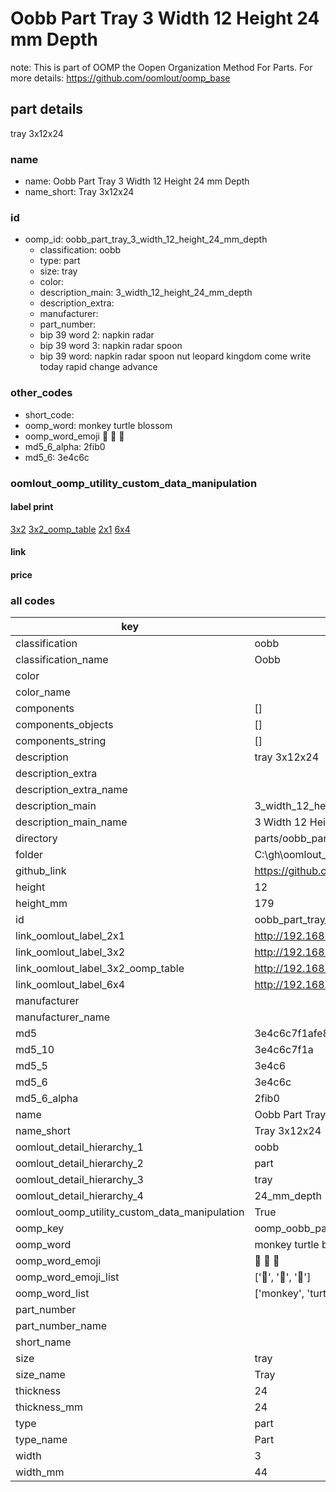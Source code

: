 # Oobb Part Tray 3 Width 12 Height 24 mm Depth  

note: This is part of OOMP the Oopen Organization Method For Parts. For more details: https://github.com/oomlout/oomp_base

##  part details
  



tray 3x12x24



### name
* name: Oobb Part Tray 3 Width 12 Height 24 mm Depth
* name_short: Tray 3x12x24 
### id
* oomp_id: oobb_part_tray_3_width_12_height_24_mm_depth
  * classification: oobb
  * type: part
  * size: tray
  * color: 
  * description_main: 3_width_12_height_24_mm_depth
  * description_extra: 
  * manufacturer: 
  * part_number: 
  * bip 39 word 2: napkin radar
  * bip 39 word 3: napkin radar spoon
  * bip 39 word: napkin radar spoon nut leopard kingdom come write today rapid change advance

### other_codes
* short_code: 
* oomp_word: monkey turtle blossom
* oomp_word_emoji :monkey: :turtle: :blossom:
* md5_6_alpha: 2fib0
* md5_6: 3e4c6c






### oomlout_oomp_utility_custom_data_manipulation
#### label print
[3x2](http://192.168.1.245:1112/?label=oomp%202fib0)
[3x2_oomp_table](http://192.168.1.108:1112/?label=oomp%202fib0)
[2x1](http://192.168.1.242:1112/?label=oomp%202fib0)
[6x4](http://192.168.1.55:1112/?label=oomp%202fib0)    

#### link

                              

#### price







### all codes 
| key | value |  
| --- | --- |  
| classification | oobb |  
| classification_name | Oobb |  
| color |  |  
| color_name |  |  
| components | [] |  
| components_objects | [] |  
| components_string | [] |  
| description | tray 3x12x24 |  
| description_extra |  |  
| description_extra_name |  |  
| description_main | 3_width_12_height_24_mm_depth |  
| description_main_name | 3 Width 12 Height 24 mm Depth |  
| directory | parts/oobb_part_tray_3_width_12_height_24_mm_depth |  
| folder | C:\gh\oomlout_oobb_version_4_generated_parts\parts\oobb_part_tray_3_width_12_height_24_mm_depth |  
| github_link | https://github.com/oomlout/oomlout_oomp_part_src/tree/main/parts/oobb_part_tray_3_width_12_height_24_mm_depth |  
| height | 12 |  
| height_mm | 179 |  
| id | oobb_part_tray_3_width_12_height_24_mm_depth |  
| link_oomlout_label_2x1 | http://192.168.1.242:1112/?label=oomp%202fib0 |  
| link_oomlout_label_3x2 | http://192.168.1.245:1112/?label=oomp%202fib0 |  
| link_oomlout_label_3x2_oomp_table | http://192.168.1.108:1112/?label=oomp%202fib0 |  
| link_oomlout_label_6x4 | http://192.168.1.55:1112/?label=oomp%202fib0 |  
| manufacturer |  |  
| manufacturer_name |  |  
| md5 | 3e4c6c7f1afe85c1eac0297ba52c2c97 |  
| md5_10 | 3e4c6c7f1a |  
| md5_5 | 3e4c6 |  
| md5_6 | 3e4c6c |  
| md5_6_alpha | 2fib0 |  
| name | Oobb Part Tray 3 Width 12 Height 24 mm Depth |  
| name_short | Tray 3x12x24  |  
| oomlout_detail_hierarchy_1 | oobb |  
| oomlout_detail_hierarchy_2 | part |  
| oomlout_detail_hierarchy_3 | tray |  
| oomlout_detail_hierarchy_4 | 24_mm_depth |  
| oomlout_oomp_utility_custom_data_manipulation | True |  
| oomp_key | oomp_oobb_part_tray_3_width_12_height_24_mm_depth |  
| oomp_word | monkey turtle blossom |  
| oomp_word_emoji | :monkey: :turtle: :blossom: |  
| oomp_word_emoji_list | [':monkey:', ':turtle:', ':blossom:'] |  
| oomp_word_list | ['monkey', 'turtle', 'blossom'] |  
| part_number |  |  
| part_number_name |  |  
| short_name |  |  
| size | tray |  
| size_name | Tray |  
| thickness | 24 |  
| thickness_mm | 24 |  
| type | part |  
| type_name | Part |  
| width | 3 |  
| width_mm | 44 |  
